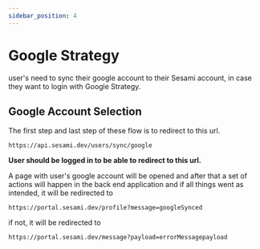 ```yaml
---
sidebar_position: 4
---
```


# Google Strategy

user's need to sync their google account to their Sesami account, in case they want to login with Google Strategy.

## Google Account Selection

The first step and last step of these flow is to redirect to this url.

```url
https://api.sesami.dev/users/sync/google
```

**User should be logged in to be able to redirect to this url.**

A page with user's google account will be opened and after that a set of actions will happen in the back end application and if all things went as intended, it will be redirected to

```url
https://portal.sesami.dev/profile?message=googleSynced
```

if not, it will be redirected to

```url
https://portal.sesami.dev/message?payload=errorMessagepayload
```
